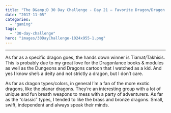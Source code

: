 ```yaml
---
title: "The D&amp;D 30 Day Challenge - Day 21 – Favorite Dragon/Dragon Type"
date: "2017-11-05"
categories: 
  - "gaming"
tags: 
  - "30-day-challenge"
hero: "images/30DayChallenge-1024x955-1.png"
---
```


* * *

As far as a specific dragon goes, the hands down winner is Tiamat/Takhisis. This is probably due to my great love for the Dragonlance books & modules as well as the Dungeons and Dragons cartoon that I watched as a kid. And yes I know she’s a deity and not strictly a dragon, but I don’t care.

As far as dragon types/colors, in general I’m a fan of the more exotic dragons, like the planar dragons. They’re an interesting group with a lot of unique and fun breath weapons to mess with a party of adventurers. As far as the “classic” types, I tended to like the brass and bronze dragons. Small, swift, independent and always speak their minds.
